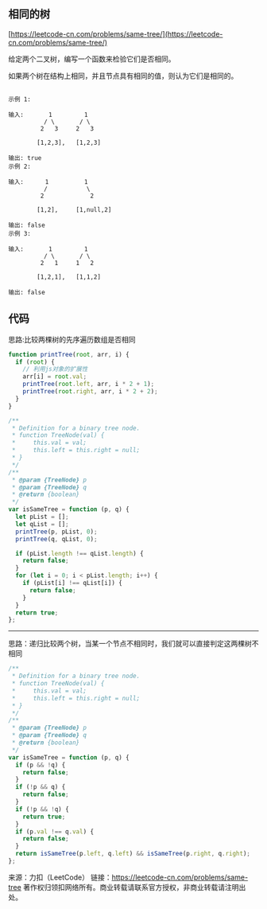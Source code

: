 ## 相同的树

[https://leetcode-cn.com/problems/same-tree/](https://leetcode-cn.com/problems/same-tree/)

给定两个二叉树，编写一个函数来检验它们是否相同。

如果两个树在结构上相同，并且节点具有相同的值，则认为它们是相同的。

```

示例 1:

输入:       1         1
          / \       / \
         2   3     2   3

        [1,2,3],   [1,2,3]

输出: true
示例 2:

输入:      1          1
          /           \
         2             2

        [1,2],     [1,null,2]

输出: false
示例 3:

输入:       1         1
          / \       / \
         2   1     1   2

        [1,2,1],   [1,1,2]

输出: false

```

## 代码

思路:比较两棵树的先序遍历数组是否相同

```javascript
function printTree(root, arr, i) {
  if (root) {
    // 利用js对象的扩展性
    arr[i] = root.val;
    printTree(root.left, arr, i * 2 + 1);
    printTree(root.right, arr, i * 2 + 2);
  }
}

/**
 * Definition for a binary tree node.
 * function TreeNode(val) {
 *     this.val = val;
 *     this.left = this.right = null;
 * }
 */
/**
 * @param {TreeNode} p
 * @param {TreeNode} q
 * @return {boolean}
 */
var isSameTree = function (p, q) {
  let pList = [];
  let qList = [];
  printTree(p, pList, 0);
  printTree(q, qList, 0);

  if (pList.length !== qList.length) {
    return false;
  }
  for (let i = 0; i < pList.length; i++) {
    if (pList[i] !== qList[i]) {
      return false;
    }
  }
  return true;
};
```

---

思路：递归比较两个树，当某一个节点不相同时，我们就可以直接判定这两棵树不相同

```javascript
/**
 * Definition for a binary tree node.
 * function TreeNode(val) {
 *     this.val = val;
 *     this.left = this.right = null;
 * }
 */
/**
 * @param {TreeNode} p
 * @param {TreeNode} q
 * @return {boolean}
 */
var isSameTree = function (p, q) {
  if (p && !q) {
    return false;
  }
  if (!p && q) {
    return false;
  }
  if (!p && !q) {
    return true;
  }
  if (p.val !== q.val) {
    return false;
  }
  return isSameTree(p.left, q.left) && isSameTree(p.right, q.right);
};
```

来源：力扣（LeetCode）
链接：https://leetcode-cn.com/problems/same-tree
著作权归领扣网络所有。商业转载请联系官方授权，非商业转载请注明出处。
